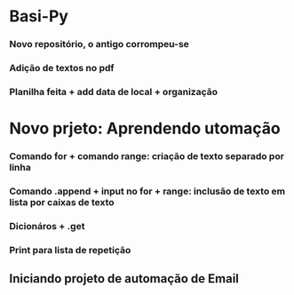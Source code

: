 # Basi-Py
### Novo repositório, o antigo corrompeu-se
### Adição de textos no pdf
### Planilha feita + add data de local + organização

# Novo prjeto: Aprendendo utomação
### Comando for + comando range: criação de texto separado por linha
### Comando .append + input no for + range: inclusão de texto em lista por caixas de texto
### Dicionáros + .get
### Print para lista de repetição
## Iniciando projeto de automação de Email